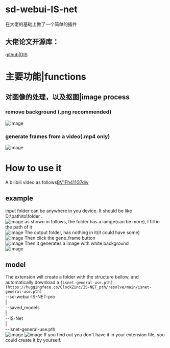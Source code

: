 # sd-webui-IS-net
在大佬的基础上做了一个简单的插件  
## 大佬论文开源库：
[github|DIS](https://github.com/xuebinqin/DIS)
# 主要功能|functions
## 对图像的处理，以及抠图|image process
### remove background (.png recommended)
![image](https://user-images.githubusercontent.com/118424801/230847648-901bc3b4-c44c-4d9c-a609-d226019ea5b9.png)
### generate frames from a video(.mp4 only)
![image](https://user-images.githubusercontent.com/118424801/230847917-33a58f82-1d2d-4af8-bea5-a8a5166856ca.png)
# How to use it
A bilibili video as follows[BV1Fh411G7dw](https://www.bilibili.com/video/BV1Fh411G7dw)
## example
input folder can be anywhere in you device. It should be like D:\path\to\folder .  
![image](https://user-images.githubusercontent.com/118424801/230843907-9432dc93-ac32-4846-bc85-4a80014bfe99.png)
as shown in follows, the folder has a iamge(can be more), I fill in the path of it  
![image](https://user-images.githubusercontent.com/118424801/230844923-2343a923-b9cf-43c2-8aa2-904faf70a60e.png)
The output folder, has nothing in it(it could have some)  
![image](https://user-images.githubusercontent.com/118424801/230844367-80d4bc33-62d5-4085-a4eb-02ab9d390e23.png)
Then click the gene_frame button  
![image](https://user-images.githubusercontent.com/118424801/230844690-f517e2d5-0ff1-4c09-8e05-fe28d61ad026.png)
Then it generates a image with white background  
![image](https://user-images.githubusercontent.com/118424801/230845020-522d7d80-af1f-4677-9d30-3eace505d390.png)
## model
The extension will create a folder with the structure bellow, and automatically download a `[isnet-general-use.pth](https://huggingface.co/ClockZinc/IS-NET_pth/resolve/main/isnet-general-use.pth)`  
--sd-webui-IS-NET-pro  
  |  
  --saved_models  
    |  
    --IS-Net  
      |  
      --isnet-general-use.pth  
![image](https://user-images.githubusercontent.com/118424801/230846300-34c48248-5c9c-4348-8c8d-f7af90b6c966.png)
![image](https://user-images.githubusercontent.com/118424801/230847128-7f1f6fd8-9aae-4611-9a03-b41f3213903b.png)
If you find out you don't have it in your extension file, you could create it by yourself.

